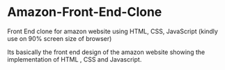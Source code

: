 # Amazon-Front-End-Clone
Front End clone for amazon website using HTML, CSS, JavaScript (kindly use on 90% screen size of browser)

Its basically the front end design of the amazon website showing the implementation of HTML , CSS and Javascript.
